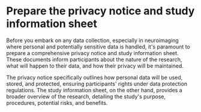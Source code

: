 # Prepare the privacy notice and study information sheet

Before you embark on any data collection, especially in neuroimaging where personal and potentially sensitive data is handled, it's paramount to prepare a comprehensive privacy notice and study information sheet. These documents inform participants about the nature of the research, what will happen to their data, and how their privacy will be maintained.

The privacy notice specifically outlines how personal data will be used, stored, and protected, ensuring participants' rights under data protection regulations. The study information sheet, on the other hand, provides a broader overview of the research, detailing the study's purpose, procedures, potential risks, and benefits.


